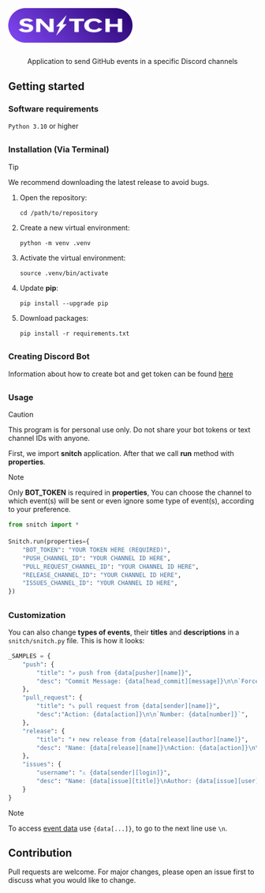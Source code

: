 <img src="/docs/banner.png" width=50% height=50% align="center">

##

<div align="center">
Application to send GitHub events in a specific Discord channels
</div>

## Getting started

### Software requirements

``Python 3.10`` or higher

##

### Installation (Via Terminal)

> [!TIP]
> We recommend downloading the latest release to avoid bugs.

1. Open the repository:
   ```commandline
   cd /path/to/repository
   ```
2. Create a new virtual environment:
   ```commandline
   python -m venv .venv
   ```
3. Activate the virtual environment:
   ```commandline
   source .venv/bin/activate
   ```
4. Update **pip**:
   ```commandline
   pip install --upgrade pip
   ```
5. Download packages:
   ```commandline
   pip install -r requirements.txt
   ```
   
##

### Creating Discord Bot

Information about how to create bot and get token can be found [here](https://discordpy.readthedocs.io/en/stable/discord.html)

##

### Usage

> [!CAUTION]
> This program is for personal use only. Do not share your bot tokens or text channel IDs with anyone.

First, we import **snitch** application. After that we call **run** method with **properties**.

> [!NOTE]
> Only **BOT_TOKEN** is required in **properties**, You can choose the channel to which event(s) will be sent or even ignore some type of event(s), according to your preference.

```python
from snitch import *

Snitch.run(properties={
    "BOT_TOKEN": "YOUR TOKEN HERE (REQUIRED)",
    "PUSH_CHANNEL_ID": "YOUR CHANNEL ID HERE",
    "PULL_REQUEST_CHANNEL_ID": "YOUR CHANNEL ID HERE",
    "RELEASE_CHANNEL_ID": "YOUR CHANNEL ID HERE",
    "ISSUES_CHANNEL_ID": "YOUR CHANNEL ID HERE",
})
```

##

### Customization

You can also change **types of events**, their **titles** and **descriptions** in a `snitch/snitch.py` file. This is how it looks:

```python
_SAMPLES = {
    "push": {
        "title": "↗ push from {data[pusher][name]}",
        "desc": "Commit Message: {data[head_commit][message]}\n\n`Forced: {data[forced]}`"
    },
    "pull_request": {
        "title": "⤵ pull request from {data[sender][name]}",
        "desc":"Action: {data[action]}\n\n`Number: {data[number]}`",
    },
    "release": {
        "title": "⬇ new release from {data[release][author][name]}",
        "desc": "Name: {data[release][name]}\nAction: {data[action]}\n\n`Pre Release: {data[release][prerelease]}`\n`Id: {data[release][id]}`",
    },
    "issues": {
        "username": "⚠ {data[sender][login]}",
        "desc": "Name: {data[issue][title]}\nAuthor: {data[issue][user][login]}\n\n`Id: {data[issue][id]}`"
    }
}
```

> [!NOTE]
> To access [event data](https://docs.github.com/en/webhooks/webhook-events-and-payloads) use `{data[...]}`, to go to the next line use `\n`.

## Contribution
Pull requests are welcome. For major changes, please open an issue first
to discuss what you would like to change.